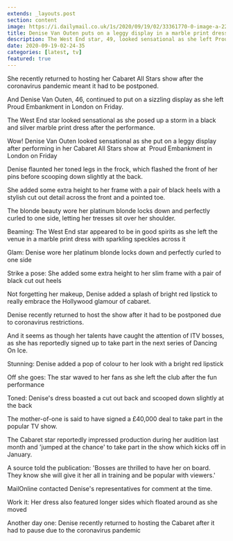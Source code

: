 ```yaml
---
extends: _layouts.post
section: content
image: https://i.dailymail.co.uk/1s/2020/09/19/02/33361770-0-image-a-22_1600478054541.jpg 
title: Denise Van Outen puts on a leggy display in a marble print dress after her Cabaret All Stars show 
description: The West End star, 49, looked sensational as she left Proud Embankment in London on Friday after performing in her Cabaret All Stars show. 
date: 2020-09-19-02-24-35 
categories: [latest, tv] 
featured: true 
--- 
```

She recently returned to hosting her Cabaret All Stars show after the coronavirus pandemic meant it had to be postponed.

And Denise Van Outen, 46, continued to put on a sizzling display as she left Proud Embankment in London on Friday.

The West End star looked sensational as she posed up a storm in a black and silver marble print dress after the performance.

Wow! Denise Van Outen looked sensational as she put on a leggy display after performing in her Cabaret All Stars show at  Proud Embankment in London on Friday

Denise flaunted her toned legs in the frock, which flashed the front of her pins before scooping down slightly at the back.

She added some extra height to her frame with a pair of black heels with a stylish cut out detail across the front and a pointed toe.

The blonde beauty wore her platinum blonde locks down and perfectly curled to one side, letting her tresses sit over her shoulder.

Beaming: The West End star appeared to be in good spirits as she left the venue in a marble print dress with sparkling speckles across it

Glam: Denise wore her platinum blonde locks down and perfectly curled to one side 

Strike a pose: She added some extra height to her slim frame with a pair of black cut out heels

Not forgetting her makeup, Denise added a splash of bright red lipstick to really embrace the Hollywood glamour of cabaret.  

Denise recently returned to host the show after it had to be postponed due to coronavirus restrictions.

And it seems as though her talents have caught the attention of ITV bosses, as she has reportedly signed up to take part in the next series of Dancing On Ice.  

Stunning: Denise added a pop of colour to her look with a bright red lipstick

Off she goes: The star waved to her fans as she left the club after the fun performance

Toned: Denise's dress boasted a cut out back and scooped down slightly at the back

The mother-of-one is said to have signed a £40,000 deal to take part in the popular TV show. 

The Cabaret star reportedly impressed production during her audition last month and 'jumped at the chance' to take part in the show which kicks off in January.

A source told the publication: 'Bosses are thrilled to have her on board. They know she will give it her all in training and be popular with viewers.' 

MailOnline contacted Denise's representatives for comment at the time. 

Work it: Her dress also featured longer sides which floated around as she moved

Another day one: Denise recently returned to hosting the Cabaret after it had to pause due to the coronavirus pandemic 

